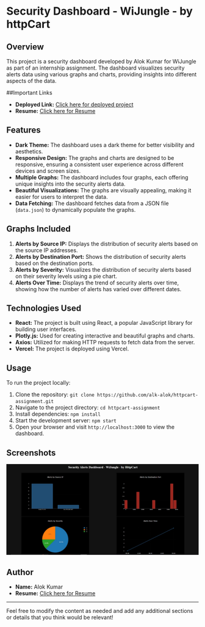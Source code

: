 # Security Dashboard - WiJungle - by httpCart

## Overview
This project is a security dashboard developed by Alok Kumar for WiJungle as part of an internship assignment. The dashboard visualizes security alerts data using various graphs and charts, providing insights into different aspects of the data.

##Important Links
- **Deployed Link:** [Click here for deployed project]([https://drive.google.com/file/d/1qDRgRgMlzDMCfO8zL4gq389nV8U_Xhrg/view](https://httpcart-assignment.vercel.app/))
- **Resume:** [Click here for Resume](https://drive.google.com/file/d/1qDRgRgMlzDMCfO8zL4gq389nV8U_Xhrg/view)

## Features
- **Dark Theme:** The dashboard uses a dark theme for better visibility and aesthetics.
- **Responsive Design:** The graphs and charts are designed to be responsive, ensuring a consistent user experience across different devices and screen sizes.
- **Multiple Graphs:** The dashboard includes four graphs, each offering unique insights into the security alerts data.
- **Beautiful Visualizations:** The graphs are visually appealing, making it easier for users to interpret the data.
- **Data Fetching:** The dashboard fetches data from a JSON file (`data.json`) to dynamically populate the graphs.

## Graphs Included
1. **Alerts by Source IP:** Displays the distribution of security alerts based on the source IP addresses.
2. **Alerts by Destination Port:** Shows the distribution of security alerts based on the destination ports.
3. **Alerts by Severity:** Visualizes the distribution of security alerts based on their severity levels using a pie chart.
4. **Alerts Over Time:** Displays the trend of security alerts over time, showing how the number of alerts has varied over different dates.

## Technologies Used
- **React:** The project is built using React, a popular JavaScript library for building user interfaces.
- **Plotly.js:** Used for creating interactive and beautiful graphs and charts.
- **Axios:** Utilized for making HTTP requests to fetch data from the server.
- **Vercel:** The project is deployed using Vercel.

## Usage
To run the project locally:
1. Clone the repository: `git clone https://github.com/alk-alok/httpcart-assignment.git`
2. Navigate to the project directory: `cd httpcart-assignment`
3. Install dependencies: `npm install`
4. Start the development server: `npm start`
5. Open your browser and visit `http://localhost:3000` to view the dashboard.

## Screenshots
![Screenshot](screenshot.jpg)

## Author
- **Name:** Alok Kumar
- **Resume:** [Click here for Resume](https://drive.google.com/file/d/1qDRgRgMlzDMCfO8zL4gq389nV8U_Xhrg/view)


---

Feel free to modify the content as needed and add any additional sections or details that you think would be relevant!
